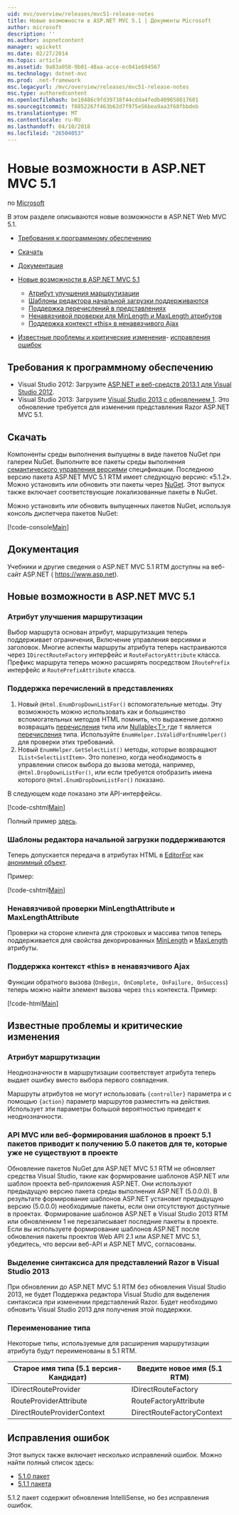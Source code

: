 ```yaml
---
uid: mvc/overview/releases/mvc51-release-notes
title: Новые возможности в ASP.NET MVC 5.1 | Документы Microsoft
author: microsoft
description: ''
ms.author: aspnetcontent
manager: wpickett
ms.date: 02/27/2014
ms.topic: article
ms.assetid: 9a83a058-9b01-48aa-acce-ec041e694567
ms.technology: dotnet-mvc
ms.prod: .net-framework
msc.legacyurl: /mvc/overview/releases/mvc51-release-notes
msc.type: authoredcontent
ms.openlocfilehash: be10486c9fd39738f44cdda4fedb409058017601
ms.sourcegitcommit: f8852267f463b62d7f975e56bea9aa3f68fbbdeb
ms.translationtype: MT
ms.contentlocale: ru-RU
ms.lasthandoff: 04/10/2018
ms.locfileid: "26504053"
---
```

<a name="whats-new-in-aspnet-mvc-51"></a>Новые возможности в ASP.NET MVC 5.1
====================
по [Microsoft](https://github.com/microsoft)

В этом разделе описываются новые возможности в ASP.NET Web MVC 5.1.

- [Требования к программному обеспечению](#SoftwareRequirements)
- [Скачать](#download)
- [Документация](#documentation)
- [Новые возможности в ASP.NET MVC 5.1](#new-features)

    - [Атрибут улучшения маршрутизации](#AttributeRouting)
    - [Шаблоны редактора начальной загрузки поддерживаются](#Bootstrap)
    - [Поддержка перечислений в представлениях](#Enum)
    - [Ненавязчивой проверки для MinLength и MaxLength атрибутов](#Unobtrusive)
    - [Поддержка контекст «this» в ненавязчивого Ajax](#thisContext)
- [Известные проблемы и критические изменения](#KnownBreakingChanges)- [исправления ошибок](#bug-fixes)

<a id="SoftwareRequirements"></a>
## <a name="software-requirements"></a>Требования к программному обеспечению

- Visual Studio 2012: Загрузите [ASP.NET и веб-средств 2013.1 для Visual Studio 2012](https://go.microsoft.com/fwlink/?LinkId=390062).
- Visual Studio 2013: Загрузите [Visual Studio 2013 с обновлением 1](https://go.microsoft.com/fwlink/?LinkId=390064). Это обновление требуется для изменения представления Razor ASP.NET MVC 5.1.

<a id="download"></a>
## <a name="download"></a>Скачать

Компоненты среды выполнения выпущены в виде пакетов NuGet при галереи NuGet. Выполните все пакеты среды выполнения [семантического управления версиями](http://semver.org/) спецификации. Последнюю версию пакета ASP.NET MVC 5.1 RTM имеет следующую версию: «5.1.2». Можно установить или обновить эти пакеты через [NuGet](http://www.nuget.org/packages/Microsoft.AspNet.Mvc/). Этот выпуск также включает соответствующие локализованные пакеты в NuGet.

Можно установить или обновить выпущенных пакетов NuGet, используя консоль диспетчера пакетов NuGet:

[!code-console[Main](mvc51-release-notes/samples/sample1.cmd)]

<a id="documentation"></a>
## <a name="documentation"></a>Документация

Учебники и другие сведения о ASP.NET MVC 5.1 RTM доступны на веб-сайт ASP.NET ( https://www.asp.net). 

<a id="new-features"></a>
## <a name="new-features-in-aspnet-mvc-51"></a>Новые возможности в ASP.NET MVC 5.1

<a id="AttributeRouting"></a>

### <a name="attribute-routing-improvements"></a>Атрибут улучшения маршрутизации

 Выбор маршрута основан атрибут, маршрутизация теперь поддерживает ограничения, Включение управления версиями и заголовок. Многие аспекты маршруты атрибута теперь настраиваются через `IDirectRouteFactory` интерфейс и `RouteFactoryAttribute` класса. Префикс маршрута теперь можно расширять посредством `IRoutePrefix` интерфейс и `RoutePrefixAttribute` класса. 

<a id="Enum"></a>

### <a name="enum-support-in-views"></a>Поддержка перечислений в представлениях

1. Новый `@Html.EnumDropDownListFor()` вспомогательные методы. Эту возможность можно использовать как и большинство вспомогательных методов HTML помнить, что выражение должно возвращать [перечисления](https://msdn.microsoft.com/en-us/library/cc138362.aspx) типа или [Nullable&lt;T&gt; ](https://msdn.microsoft.com/en-us/library/2cf62fcy.aspx) где `T` является [перечисления](https://msdn.microsoft.com/en-us/library/cc138362.aspx) типа. Используйте `EnumHelper.IsValidForEnumHelper()` для проверки этих требований.
2. Новый `EnumHelper.GetSelectList()` методы, которые возвращают `IList<SelectListItem>`. Это полезно, когда необходимость в управлении список выбора до вызова метода, например, `@Html.DropDownListFor()`, или если требуется отобразить имена которого `@Html.EnumDropDownListFor()` показано.

В следующем коде показано эти API-интерфейсы.

[!code-cshtml[Main](mvc51-release-notes/samples/sample2.cshtml)]

Полный пример [здесь](https://aspnet.codeplex.com/SourceControl/latest#Samples/MVC/EnumSample/).

<a id="Bootstrap"></a>

### <a name="bootstrap-support-for-editor-templates"></a>Шаблоны редактора начальной загрузки поддерживаются

Теперь допускается передача в атрибутах HTML в [EditorFor](https://msdn.microsoft.com/en-us/library/system.web.mvc.html.editorextensions.editorfor(v=vs.100).aspx) как [анонимный объект](https://msdn.microsoft.com/en-us/library/bb397696.aspx).

Пример:

[!code-cshtml[Main](mvc51-release-notes/samples/sample3.cshtml)]

<a id="Unobtrusive"></a>

### <a name="unobtrusive-validation-for-minlengthattribute-and-maxlengthattribute"></a>Ненавязчивой проверки MinLengthAttribute и MaxLengthAttribute

Проверки на стороне клиента для строковых и массива типов теперь поддерживается для свойства декорированных [MinLength](https://msdn.microsoft.com/en-us/library/system.componentmodel.dataannotations.minlengthattribute(v=vs.110).aspx) и [MaxLength](https://msdn.microsoft.com/en-us/library/system.componentmodel.dataannotations.maxlengthattribute(v=vs.110).aspx) атрибуты.

<a id="thisContext"></a>

### <a name="supporting-the-this-context-in-unobtrusive-ajax"></a>Поддержка контекст «this» в ненавязчивого Ajax

Функции обратного вызова (`OnBegin, OnComplete, OnFailure, OnSuccess`) теперь можно найти элемент вызова через `this` контекста. Пример:

[!code-html[Main](mvc51-release-notes/samples/sample4.html)]

<a id="KnownBreakingChanges"></a>

## <a name="known-issues-and-breaking-changes"></a>Известные проблемы и критические изменения

### <a name="attribute-routing"></a>Атрибут маршрутизации

Неоднозначности в маршрутизации соответствует атрибута теперь выдает ошибку вместо выбора первого совпадения.

Маршруты атрибутов не могут использовать `{controller}` параметра и с помощью `{action}` параметр маршрутов разместить на действия. Использует эти параметры большой вероятностью приведет к неоднозначности. 

### <a name="scaffolding-mvcweb-api-into-a-project-with-51-packages-results-in-50-packages-for-ones-that-dont-already-exist-in-the-project"></a>API MVC или веб-формирования шаблонов в проект 5.1 пакетов приводит к получению 5.0 пакетов для те, которые уже не существуют в проекте

Обновление пакетов NuGet для ASP.NET MVC 5.1 RTM не обновляет средства Visual Studio, такие как формирование шаблонов ASP.NET или шаблон проекта веб-приложения ASP.NET. Они используют предыдущую версию пакета среды выполнения ASP.NET (5.0.0.0). В результате формирование шаблонов ASP.NET установит предыдущую версию (5.0.0.0) необходимые пакеты, если они отсутствуют доступные в проектах. Формирование шаблонов ASP.NET в Visual Studio 2013 RTM или обновлением 1 не перезаписывает последние пакеты в проекте. Если вы используете формирование шаблонов ASP.NET после обновления пакеты проектов Web API 2.1 или ASP.NET MVC 5.1, убедитесь, что версии веб-API и ASP.NET MVC, согласованы. 

### <a name="syntax-highlighting-for-razor-views-in-visual-studio-2013"></a>Выделение синтаксиса для представлений Razor в Visual Studio 2013

При обновлении до ASP.NET MVC 5.1 RTM без обновления Visual Studio 2013, не будет Поддержка редактора Visual Studio для выделения синтаксиса при изменении представлений Razor. Будет необходимо обновить Visual Studio 2013 для получения этой поддержки. 

### <a name="type-renames"></a>Переименование типа

Некоторые типы, используемые для расширения маршрутизации атрибута будут переименованы в 5.1 RTM.

| **Старое имя типа (5.1 версия-Кандидат)** | **Введите новое имя (5.1 RTM)** |
| --- | --- |
| IDirectRouteProvider | IDirectRouteFactory |
| RouteProviderAttribute | RouteFactoryAttribute |
| DirectRouteProviderContext | DirectRouteFactoryContext |

<a id="bug-fixes"></a>
## <a name="bug-fixes"></a>Исправления ошибок

Этот выпуск также включает несколько исправлений ошибок. Можно найти полный список здесь:

- [5.1.0 пакет](https://aspnetwebstack.codeplex.com/workitem/list/advanced?keyword=&amp;status=Closed&amp;type=All&amp;priority=All&amp;release=v5.1%20Preview|v5.1%20RTM&amp;assignedTo=All&amp;component=MVC&amp;sortField=AssignedTo&amp;sortDirection=Ascending&amp;page=0&amp;reasonClosed=Fixed)
- [5.1.1 пакета](https://aspnetwebstack.codeplex.com/workitem/list/advanced?keyword=&amp;status=All&amp;type=All&amp;priority=All&amp;release=v5.1.1%20RTM&amp;assignedTo=All&amp;component=MVC&amp;sortField=AssignedTo&amp;sortDirection=Ascending&amp;page=0&amp;reasonClosed=Fixed)

5.1.2 пакет содержит обновления IntelliSense, но без исправления ошибок.
